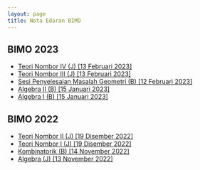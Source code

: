 ```yaml
---
layout: page
title: Nota Edaran BIMO
---
```


## BIMO 2023

- <a href="https://raw.githubusercontent.com/Tristanchaang/tristanchaang.github.io/main/pages/handouts/BIMO2023/Number-Theory-IV(J)-12022023.pdf" download>Teori Nombor IV (J) [13 Februari 2023]</a>
- <a href="https://raw.githubusercontent.com/Tristanchaang/tristanchaang.github.io/main/pages/handouts/BIMO2023/Number-Theory-III(J)-12022023.pdf" download>Teori Nombor III (J) [13 Februari 2023]</a>
- <a href="https://raw.githubusercontent.com/Tristanchaang/tristanchaang.github.io/main/pages/handouts/BIMO2023/Geometry(J-PSS)-11022023.pdf" download>Sesi Penyelesaian Masalah Geometri (B) [12 Februari 2023]</a>
- <a href="https://raw.githubusercontent.com/Tristanchaang/tristanchaang.github.io/main/pages/handouts/BIMO2023/Algebra(B)-140120233.pdf" download>Algebra II (B) [15 Januari 2023]</a>
- <a href="https://raw.githubusercontent.com/Tristanchaang/tristanchaang.github.io/main/pages/handouts/BIMO2023/Algebra(B)-140120232.pdf" download>Algebra I (B) [15 Januari 2023]</a>

## BIMO 2022

- <a href="https://raw.githubusercontent.com/Tristanchaang/tristanchaang.github.io/main/pages/handouts/BIMO2023/Number-Theory(J)-181220222.pdf" download>Teori Nombor II (J) [19 Disember 2022]</a>
- <a href="https://raw.githubusercontent.com/Tristanchaang/tristanchaang.github.io/main/pages/handouts/BIMO2023/Number-Theory(J)-181220221.pdf" download>Teori Nombor I (J) [19 Disember 2022]</a>
- <a href="https://raw.githubusercontent.com/Tristanchaang/tristanchaang.github.io/main/pages/handouts/BIMO2023/Combinatorics(B)-13112022.pdf" download>Kombinatorik (B) [14 November 2022]</a>
- <a href="https://raw.githubusercontent.com/Tristanchaang/tristanchaang.github.io/main/pages/handouts/BIMO2023/Algebra(J)-12112022.pdf" download>Algebra (J) [13 November 2022]</a>
